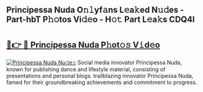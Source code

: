 ## Principessa Nuda O𝚗𝚕yf𝚊ns L𝚎a𝚔ed N𝚞𝚍es - Part-hbT P𝚑𝚘tos Vi𝚍𝚎o - H𝚘𝚝 Part L𝚎a𝚔s CDQ4l

# <h2><a href="http://kfbbz1.oniu.top/?m=Principessa+Nuda">🔗👉 🔴 Principessa Nuda P𝚑ot𝚘𝚜 V𝚒d𝚎o</a></h2>

[![Principessa Nuda Nu𝚍e𝚜](https://i.imgur.com/0qMVB7G.gif)](http://kfbbz1.oniu.top/?m=Principessa+Nuda)
Social media innovator Principessa Nuda, known for publishing dance and lifestyle material, consisting of presentations and personal blogs. trailblazing innovator Principessa Nuda, famed for their groundbreaking achievements and commitment to progress.  
